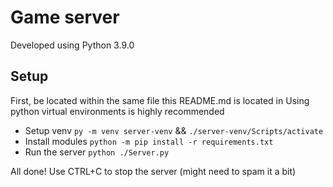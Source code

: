 # Game server

Developed using Python 3.9.0

## Setup
First, be located within the same file this README.md is located in
Using python virtual environments is highly recommended

- Setup venv `py -m venv server-venv` && `./server-venv/Scripts/activate`
- Install modules `python -m pip install -r requirements.txt`
- Run the server `python ./Server.py`

All done! Use CTRL+C to stop the server (might need to spam it a bit)
